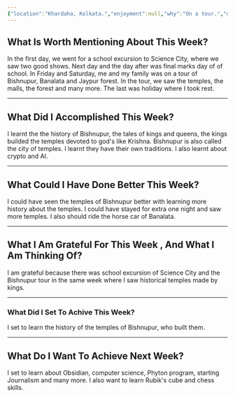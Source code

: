 ```yaml
---
{"location":"Khardaha, Kolkata.","enjoyment":null,"why":"On a tour.","date":"2025-02-19","dg-publish":true,"dg-home":null,"tags":["weeklyreviews"],"aliases":null,"permalink":"/notes/07-journals-calender/weekly-notes/2025-w07/","dgPassFrontmatter":true,"updated":"2025-02-19T17:31:58.027+05:30"}
---
```



## What Is Worth Mentioning About This Week?

In the first day, we went for a school excursion to Science City, where we saw two good shows. Next day and the day after was final marks day of of school. In Friday and Saturday, me and my family was on a tour of Bishnupur, Banalata and Jaypur forest. In the tour, we saw the temples, the malls, the forest and many more. The last was holiday where I took rest.

---

## What Did I Accomplished This Week?

I learnt the the history of Bishnupur, the tales of kings and queens, the kings builded the temples devoted to god's like Krishna. Bishnupur is also called the city of temples. I learnt they have their own traditions. I also learnt about crypto and AI.

---

## What Could I Have Done Better This Week?

I could have seen the temples of Bishnupur better with learning more history about the temples. I could have stayed for extra one night and saw more temples. I also should ride the horse car of Banalata.

---

## What I Am Grateful For This Week , And What I Am Thinking Of?

I am grateful because there was school excursion of Science City and the Bishnupur tour in the same week where I saw historical temples made by kings.

---

### What Did I Set To Achive This Week?

I set to learn the history of the temples of Bishnupur, who built them.

---

## What Do I Want To Achieve Next Week?

I set to learn about Obsidian, computer science, Phyton program, starting Journalism and many more. I also want to learn Rubik's cube and chess skills.